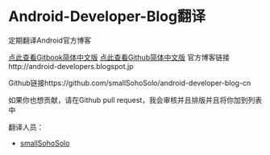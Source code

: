 Android-Developer-Blog翻译
=======
定期翻译Android官方博客

[点此查看Gitbook简体中文版](https://www.gitbook.com/book/smallsohosolo/android-developer-blog-cn/details)
[点此查看Github简体中文版](https://github.com/smallSohoSolo/android-developer-blog-cn/blob/master/SUMMARY.md)
官方博客链接http://android-developers.blogspot.jp

Github链接https://github.com/smallSohoSolo/android-developer-blog-cn

如果你也想贡献，请在Github pull request，我会审核并且排版并且将你加到列表中

翻译人员：
- [smallSohoSolo](www.smallsoho.com)
